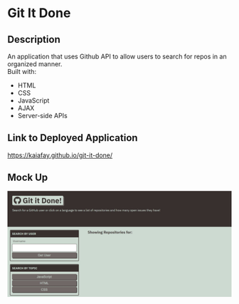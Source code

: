 # Git It Done
## Description
An application that uses Github API to allow users to search for repos in an organized manner. <br />
Built with: 
- HTML
- CSS
- JavaScript
- AJAX
- Server-side APIs

## Link to Deployed Application
https://kaiafay.github.io/git-it-done/

## Mock Up
![mockup of git it done](assets/images/mockup-gititdone.jpg)
